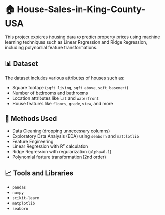 # 🏠 House-Sales-in-King-County-USA

This project explores housing data to predict property prices using machine learning techniques such as Linear Regression and Ridge Regression, including polynomial feature transformations.

## 📊 Dataset
The dataset includes various attributes of houses such as:
- Square footage (`sqft_living`, `sqft_above`, `sqft_basement`)
- Number of bedrooms and bathrooms
- Location attributes like `lat` and `waterfront`
- House features like `floors`, `grade`, `view`, and more

## 🔧 Methods Used
- Data Cleaning (dropping unnecessary columns)
- Exploratory Data Analysis (EDA) using `seaborn` and `matplotlib`
- Feature Engineering
- Linear Regression with R² calculation
- Ridge Regression with regularization (`alpha=0.1`)
- Polynomial feature transformation (2nd order)

## 📈 Tools and Libraries
- `pandas`
- `numpy`
- `scikit-learn`
- `matplotlib`
- `seaborn`
